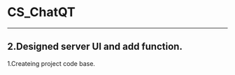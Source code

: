 # CS_ChatQT
-------------------------------------------------------------
2.Designed server UI and add function.
-------------------------------------------------------------
1.Createing project code base.